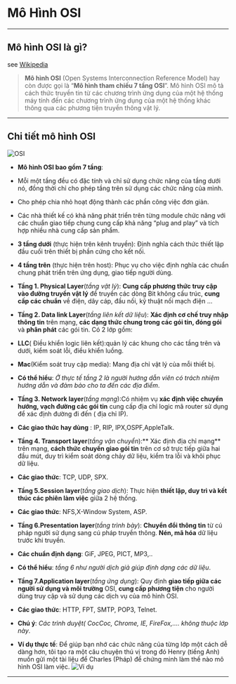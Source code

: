 #  Mô Hình OSI

----
## Mô hình OSI là gì?
see [Wikipedia](https://vi.wikipedia.org/wiki/M%C3%B4_h%C3%ACnh_OSI)

> **Mô hình OSI** (Open Systems Interconnection Reference Model) hay còn được gọi là “**Mô hình tham chiếu 7 tầng OSI**”. Mô hình OSI mô tả cách thức truyền tin từ các chương trình ứng dụng của một hệ thống máy tính đến các chương trình ứng dụng của một hệ thống khác thông qua các phương tiện truyền thông vật lý.

----
## Chi tiết mô hình OSI
![OSI](https://upload.wikimedia.org/wikipedia/commons/thumb/8/8d/OSI_Model_v1.svg/476px-OSI_Model_v1.svg.png)

- **Mô hình OSI bao gồm 7 tầng**: 
 * Mỗi một tầng đều có đặc tính và chỉ sử dụng chức năng của tầng dưới nó, đồng thời chỉ cho phép tầng trên sử dụng các chức năng của mình.
 * Cho phép chia nhỏ hoạt động thành các phần công việc đơn giản.
 * Các nhà thiết kế có khả năng phát triển trên từng module chức năng với các chuẩn giao tiếp chung cung cấp khả năng “plug and play” và tích hợp nhiều nhà cung cấp sản phẩm.
 * **3 tầng dưới** (thực hiện trên kênh truyền): Định nghĩa cách thức thiết lập đầu cuối trên thiết bị phần cứng cho kết nối.
 * **4 tầng trên** (thực hiện trên host): Phục vụ cho việc định nghĩa các chuẩn chung phát triển trên ứng dụng, giao tiếp người dùng.

* **Tầng 1. Physical Layer**(*tầng vật lý*): **Cung cấp phương thức truy cập vào đường truyền vật lý** để truyền các dòng Bit không cấu trúc, **cung cấp các chuẩn** về điện, dây cáp, đầu nối, kỹ thuật nối mạch điện ...  

* **Tầng 2. Data link Layer**(*tầng liên kết dữ liệu*): **Xác định cơ chế truy nhập thông tin** trên mạng, **các dạng thức chung trong các gói tin, đóng gói** và **phân phát** các gói tin. Có 2 lớp gồm:
 * **LLC**( Điều khiển logic liên kết):quản lý các khung cho các tầng trên và dưới, kiểm soát lỗi, điều khiển luồng. 
 * **Mac**(Kiểm soát truy cập media): Mang địa chỉ vật lý của mỗi thiết bị.
* **Có thể hiểu**: *Ở thực tế tầng 2 là người hướng dẫn viên có trách nhiệm hướng dẫn và đảm bảo cho ta đến các địa điểm*.  


* **Tầng 3. Network layer**(*tầng mạng*):Có nhiệm vụ **xác định việc chuyển hướng, vạch đường các gói tin** cung cấp địa chỉ logic mã router sử dụng để xác định đường đi đến ( địa chỉ IP).
 * **Các giao thức hay dùng** : IP, RIP, IPX,OSPF,AppleTalk.


* **Tầng 4. Transport layer**(*tầng vận chuyển*):** Xác định địa chỉ mạng** trên mạng, **cách thức chuyển giao gói tin** trên cơ sở trực tiếp giữa hai đầu mút, duy trì kiểm soát dòng chảy dữ liệu, kiểm tra lỗi và khôi phục dữ liệu.
 * **Các giao thức**: TCP, UDP, SPX.


* **Tầng 5.Session layer**(*tầng giao dịch*): Thực hiện **thiết lập, duy trì và kết thúc các phiên làm việc** giữa 2 hệ thống.
 * **Các giao thức**: NFS,X-Window System, ASP.


* **Tầng 6.Presentation layer**(*tầng trình bày*): **Chuyển đổi thông tin** từ cú pháp người sử dụng sang cú pháp truyền thông. **Nén, mã hóa** dữ liệu trước khi truyền. 
 * **Các chuẩn định dạng**: GiF, JPEG, PICT, MP3,..  
* **Có thể hiểu**: *tầng 6 như người dịch giả giúp định dạng các dữ liệu*.  


* **Tầng 7.Application layer**(*tầng ứng dụng*): Quy định **giao tiếp giữa các người sử dụng và môi trường** OSI, **cung cấp phương tiện** cho người dùng truy cập và sử dụng các dịch vụ của mô hình OSI.
 * **Các giao thức**: HTTP, FPT, SMTP, POP3, Telnet.
* **Chú ý**: *Các trình duyệt( CocCoc, Chrome, IE, FireFox,.... không thuộc lớp này*.

* **Ví dụ thực tế**: Để giúp bạn nhớ các chức năng của từng lớp một cách dễ dàng hơn, tôi tạo ra một câu chuyện thú vị trong đó Henry (tiếng Anh) muốn gửi một tài liệu để Charles (Pháp) để chứng minh làm thế nào mô hình OSI làm việc.
![Ví dụ](http://www.9tut.com/images/ccna_self_study/OSI/OSI_7_layers_fun.jpg)
----


